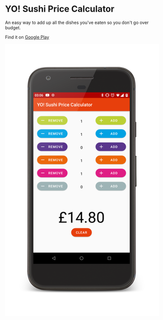 # YO! Sushi Price Calculator
An easy way to add up all the dishes you've eaten so you don't go over budget.

Find it on [Google Play](https://play.google.com/store/apps/details?id=com.will_russell.yo_sushi_calculator&fbclid=IwAR1I4llQ4SI5D-OAqXvCNRxoOYKbDiVXcuVu2FhR8rtuA8F9K3owu13IQiU)

![Screenshot](screenshot_framed.png)

